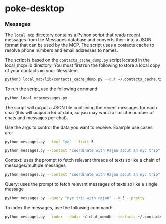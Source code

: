 # poke-desktop

### Messages

The `local_mcp` directory contains a Python script that reads recent messages from the Messages database and converts them into a JSON format that can be used by the MCP. The script uses a contacts cache to resolve phone numbers and email addresses to names.

The script is based on the `contacts_cache_dump.py` script located in the local_mcp/lib directory. You must first run the following to store a local copy of your contacts on your filesystem.

```bash
python3 local_mcp/lib/contacts_cache_dump.py --out ~/.contacts_cache.txt
```

To run the script, use the following command:

```bash
python local_mcp/messages.py
```

The script will output a JSON file containing the recent messages for each chat (this will output a lot of data, so you may want to limit the number of chats and messages per chat).

Use the args to control the data you want to receive. Example use cases are:

```bash
python messages.py --text "yo" --limit 5
```

```bash
python messages.py --context "coordinate with Rajan about an nyc trip" --ctx_k 6 --ctx_threads 3 --dbdir ~/.chat_memdb --table messages
```

Context: uses the prompt to fetch relevant threads of texts so like a chain of messages/multiple messages
```bash
python messages.py --context "coordinate with Rajan about an nyc trip" --ctx_threads 2 --ctx_k 8
```

Query: uses the prompt to fetch relevant messages of texts so like a single message
```bash
python messages.py --query "nyc trip with rajan" --k 5 --pretty
```

To index the messages, use the following command:

```bash
python messages.py --index --dbdir ~/.chat_memdb --contacts ~/.contacts_cache.txt
```


